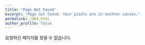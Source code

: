 ```yaml
---
title: "Page Not Found"
excerpt: "Page not found. Your pixels are in another canvas."
permalink: /404.html
author_profile: false
---
```


요청하신 페이지를 찾을 수 없습니다.

<script>
  var GOOG_FIXURL_LANG = 'en';
  var GOOG_FIXURL_SITE = 'https://hyot88.github.io'
</script>
<script src="https://linkhelp.clients.google.com/tbproxy/lh/wm/fixurl.js">
</script>
